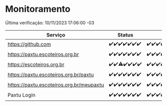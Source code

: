 # Monitoramento

Última verificação: 10/11/2023 17:06:00 -03

|Serviço|Status|Últimas 24h|
|---|---|---|
|https://github.com|<span title="2023-11-03: OK=23">✔️</span><span title="2023-11-04: OK=24">✔️</span><span title="2023-11-05: OK=24">✔️</span><span title="2023-11-06: OK=24">✔️</span><span title="2023-11-07: OK=24">✔️</span><span title="2023-11-08: OK=24">✔️</span><span title="2023-11-09: OK=20">✔️</span>|<span title="09/11/2023 17:06:00 -03 : 200">✔️</span><span title="09/11/2023 18:04:00 -03 : 200">✔️</span><span title="09/11/2023 19:04:00 -03 : 200">✔️</span><span title="09/11/2023 20:06:00 -03 : 200">✔️</span><span title="09/11/2023 21:29:00 -03 : 200">✔️</span><span title="09/11/2023 22:42:00 -03 : 200">✔️</span><span title="09/11/2023 23:16:00 -03 : 200">✔️</span><span title="10/11/2023 00:06:00 -03 : 200">✔️</span><span title="10/11/2023 01:07:00 -03 : 200">✔️</span><span title="10/11/2023 02:05:00 -03 : 200">✔️</span><span title="10/11/2023 03:08:00 -03 : 200">✔️</span><span title="10/11/2023 04:04:00 -03 : 200">✔️</span><span title="10/11/2023 05:08:00 -03 : 200">✔️</span><span title="10/11/2023 06:06:00 -03 : 200">✔️</span><span title="10/11/2023 07:06:00 -03 : 200">✔️</span><span title="10/11/2023 08:03:00 -03 : 200">✔️</span><span title="10/11/2023 09:10:00 -03 : 200">✔️</span><span title="10/11/2023 10:08:00 -03 : 200">✔️</span><span title="10/11/2023 11:04:00 -03 : 200">✔️</span><span title="10/11/2023 12:06:00 -03 : 200">✔️</span><span title="10/11/2023 13:07:00 -03 : 200">✔️</span><span title="10/11/2023 14:04:00 -03 : 200">✔️</span><span title="10/11/2023 15:07:00 -03 : 200">✔️</span><span title="10/11/2023 16:03:00 -03 : 200">✔️</span><span title="10/11/2023 17:06:00 -03 : 200">✔️</span>|
|https://paxtu.escoteiros.org.br|<span title="2023-11-03: OK=23">✔️</span><span title="2023-11-04: OK=24">✔️</span><span title="2023-11-05: OK=24">✔️</span><span title="2023-11-06: OK=24">✔️</span><span title="2023-11-07: OK=24">✔️</span><span title="2023-11-08: OK=24">✔️</span><span title="2023-11-09: OK=20">✔️</span>|<span title="09/11/2023 17:06:00 -03 : 200">✔️</span><span title="09/11/2023 18:04:00 -03 : 200">✔️</span><span title="09/11/2023 19:04:00 -03 : 200">✔️</span><span title="09/11/2023 20:06:00 -03 : 200">✔️</span><span title="09/11/2023 21:29:00 -03 : 200">✔️</span><span title="09/11/2023 22:42:00 -03 : 200">✔️</span><span title="09/11/2023 23:16:00 -03 : 200">✔️</span><span title="10/11/2023 00:06:00 -03 : 200">✔️</span><span title="10/11/2023 01:07:00 -03 : 200">✔️</span><span title="10/11/2023 02:05:00 -03 : 200">✔️</span><span title="10/11/2023 03:08:00 -03 : 200">✔️</span><span title="10/11/2023 04:04:00 -03 : 200">✔️</span><span title="10/11/2023 05:08:00 -03 : 200">✔️</span><span title="10/11/2023 06:06:00 -03 : 200">✔️</span><span title="10/11/2023 07:06:00 -03 : 200">✔️</span><span title="10/11/2023 08:03:00 -03 : 200">✔️</span><span title="10/11/2023 09:10:00 -03 : 200">✔️</span><span title="10/11/2023 10:08:00 -03 : 200">✔️</span><span title="10/11/2023 11:04:00 -03 : 200">✔️</span><span title="10/11/2023 12:06:00 -03 : 200">✔️</span><span title="10/11/2023 13:07:00 -03 : 200">✔️</span><span title="10/11/2023 14:04:00 -03 : 200">✔️</span><span title="10/11/2023 15:07:00 -03 : 200">✔️</span><span title="10/11/2023 16:03:00 -03 : 200">✔️</span><span title="10/11/2023 17:06:00 -03 : 200">✔️</span>|
|https://escoteiros.org.br|<span title="2023-11-03: OK=23">✔️</span><span title="2023-11-04: OK=24">✔️</span><span title="2023-11-05: OK=23, Falhas=1">⚠️</span><span title="2023-11-06: OK=24">✔️</span><span title="2023-11-07: OK=24">✔️</span><span title="2023-11-08: OK=24">✔️</span><span title="2023-11-09: OK=20">✔️</span>|<span title="09/11/2023 17:06:00 -03 : 200">✔️</span><span title="09/11/2023 18:04:00 -03 : 200">✔️</span><span title="09/11/2023 19:04:00 -03 : 200">✔️</span><span title="09/11/2023 20:06:00 -03 : 200">✔️</span><span title="09/11/2023 21:29:00 -03 : 200">✔️</span><span title="09/11/2023 22:42:00 -03 : 200">✔️</span><span title="09/11/2023 23:16:00 -03 : 200">✔️</span><span title="10/11/2023 00:06:00 -03 : 200">✔️</span><span title="10/11/2023 01:07:00 -03 : 200">✔️</span><span title="10/11/2023 02:05:00 -03 : 200">✔️</span><span title="10/11/2023 03:08:00 -03 : 200">✔️</span><span title="10/11/2023 04:04:00 -03 : 200">✔️</span><span title="10/11/2023 05:08:00 -03 : 200">✔️</span><span title="10/11/2023 06:06:00 -03 : 200">✔️</span><span title="10/11/2023 07:06:00 -03 : 200">✔️</span><span title="10/11/2023 08:03:00 -03 : 200">✔️</span><span title="10/11/2023 09:10:00 -03 : 200">✔️</span><span title="10/11/2023 10:08:00 -03 : 200">✔️</span><span title="10/11/2023 11:04:00 -03 : 200">✔️</span><span title="10/11/2023 12:06:00 -03 : 200">✔️</span><span title="10/11/2023 13:07:00 -03 : 200">✔️</span><span title="10/11/2023 14:04:00 -03 : 200">✔️</span><span title="10/11/2023 15:07:00 -03 : 200">✔️</span><span title="10/11/2023 16:03:00 -03 : 200">✔️</span><span title="10/11/2023 17:06:00 -03 : 200">✔️</span>|
|https://paxtu.escoteiros.org.br/paxtu|<span title="2023-11-03: OK=23">✔️</span><span title="2023-11-04: OK=24">✔️</span><span title="2023-11-05: OK=24">✔️</span><span title="2023-11-06: OK=24">✔️</span><span title="2023-11-07: OK=24">✔️</span><span title="2023-11-08: OK=24">✔️</span><span title="2023-11-09: OK=20">✔️</span>|<span title="09/11/2023 17:06:00 -03 : 200">✔️</span><span title="09/11/2023 18:04:00 -03 : 200">✔️</span><span title="09/11/2023 19:04:00 -03 : 200">✔️</span><span title="09/11/2023 20:06:00 -03 : 200">✔️</span><span title="09/11/2023 21:29:00 -03 : 200">✔️</span><span title="09/11/2023 22:42:00 -03 : 200">✔️</span><span title="09/11/2023 23:16:00 -03 : 200">✔️</span><span title="10/11/2023 00:06:00 -03 : 200">✔️</span><span title="10/11/2023 01:07:00 -03 : 200">✔️</span><span title="10/11/2023 02:05:00 -03 : 200">✔️</span><span title="10/11/2023 03:08:00 -03 : 200">✔️</span><span title="10/11/2023 04:04:00 -03 : 200">✔️</span><span title="10/11/2023 05:08:00 -03 : 200">✔️</span><span title="10/11/2023 06:06:00 -03 : 200">✔️</span><span title="10/11/2023 07:06:00 -03 : 200">✔️</span><span title="10/11/2023 08:03:00 -03 : 200">✔️</span><span title="10/11/2023 09:10:00 -03 : 200">✔️</span><span title="10/11/2023 10:08:00 -03 : 200">✔️</span><span title="10/11/2023 11:04:00 -03 : 200">✔️</span><span title="10/11/2023 12:06:00 -03 : 200">✔️</span><span title="10/11/2023 13:07:00 -03 : 200">✔️</span><span title="10/11/2023 14:04:00 -03 : 200">✔️</span><span title="10/11/2023 15:07:00 -03 : 200">✔️</span><span title="10/11/2023 16:03:00 -03 : 200">✔️</span><span title="10/11/2023 17:06:00 -03 : 200">✔️</span>|
|https://paxtu.escoteiros.org.br/meupaxtu|<span title="2023-11-03: OK=23">✔️</span><span title="2023-11-04: OK=24">✔️</span><span title="2023-11-05: OK=24">✔️</span><span title="2023-11-06: OK=24">✔️</span><span title="2023-11-07: OK=24">✔️</span><span title="2023-11-08: OK=24">✔️</span><span title="2023-11-09: OK=20">✔️</span>|<span title="09/11/2023 17:06:00 -03 : 200">✔️</span><span title="09/11/2023 18:04:00 -03 : 200">✔️</span><span title="09/11/2023 19:04:00 -03 : 200">✔️</span><span title="09/11/2023 20:06:00 -03 : 200">✔️</span><span title="09/11/2023 21:29:00 -03 : 200">✔️</span><span title="09/11/2023 22:42:00 -03 : 200">✔️</span><span title="09/11/2023 23:16:00 -03 : 200">✔️</span><span title="10/11/2023 00:06:00 -03 : 200">✔️</span><span title="10/11/2023 01:07:00 -03 : 200">✔️</span><span title="10/11/2023 02:05:00 -03 : 200">✔️</span><span title="10/11/2023 03:08:00 -03 : 200">✔️</span><span title="10/11/2023 04:04:00 -03 : 200">✔️</span><span title="10/11/2023 05:08:00 -03 : 200">✔️</span><span title="10/11/2023 06:06:00 -03 : 200">✔️</span><span title="10/11/2023 07:06:00 -03 : 200">✔️</span><span title="10/11/2023 08:03:00 -03 : 200">✔️</span><span title="10/11/2023 09:10:00 -03 : 200">✔️</span><span title="10/11/2023 10:08:00 -03 : 200">✔️</span><span title="10/11/2023 11:04:00 -03 : 200">✔️</span><span title="10/11/2023 12:06:00 -03 : 200">✔️</span><span title="10/11/2023 13:07:00 -03 : 200">✔️</span><span title="10/11/2023 14:04:00 -03 : 200">✔️</span><span title="10/11/2023 15:07:00 -03 : 200">✔️</span><span title="10/11/2023 16:03:00 -03 : 200">✔️</span><span title="10/11/2023 17:06:00 -03 : 200">✔️</span>|
|Paxtu Login|<span title="2023-11-03: OK=23">✔️</span><span title="2023-11-04: OK=24">✔️</span><span title="2023-11-05: OK=24">✔️</span><span title="2023-11-06: OK=24">✔️</span><span title="2023-11-07: OK=24">✔️</span><span title="2023-11-08: OK=24">✔️</span><span title="2023-11-09: OK=20">✔️</span>|<span title="09/11/2023 17:06:00 -03 : 200">✔️</span><span title="09/11/2023 18:04:00 -03 : 200">✔️</span><span title="09/11/2023 19:04:00 -03 : 200">✔️</span><span title="09/11/2023 20:06:00 -03 : 200">✔️</span><span title="09/11/2023 21:29:00 -03 : 200">✔️</span><span title="09/11/2023 22:42:00 -03 : 200">✔️</span><span title="09/11/2023 23:16:00 -03 : 200">✔️</span><span title="10/11/2023 00:06:00 -03 : 200">✔️</span><span title="10/11/2023 01:07:00 -03 : 200">✔️</span><span title="10/11/2023 02:05:00 -03 : 200">✔️</span><span title="10/11/2023 03:08:00 -03 : 200">✔️</span><span title="10/11/2023 04:04:00 -03 : 200">✔️</span><span title="10/11/2023 05:08:00 -03 : 200">✔️</span><span title="10/11/2023 06:06:00 -03 : 200">✔️</span><span title="10/11/2023 07:06:00 -03 : 200">✔️</span><span title="10/11/2023 08:03:00 -03 : 200">✔️</span><span title="10/11/2023 09:10:00 -03 : 200">✔️</span><span title="10/11/2023 10:08:00 -03 : 200">✔️</span><span title="10/11/2023 11:04:00 -03 : 200">✔️</span><span title="10/11/2023 12:06:00 -03 : 200">✔️</span><span title="10/11/2023 13:07:00 -03 : 200">✔️</span><span title="10/11/2023 14:04:00 -03 : 200">✔️</span><span title="10/11/2023 15:07:00 -03 : 200">✔️</span><span title="10/11/2023 16:03:00 -03 : 200">✔️</span><span title="10/11/2023 17:06:00 -03 : 200">✔️</span>|
